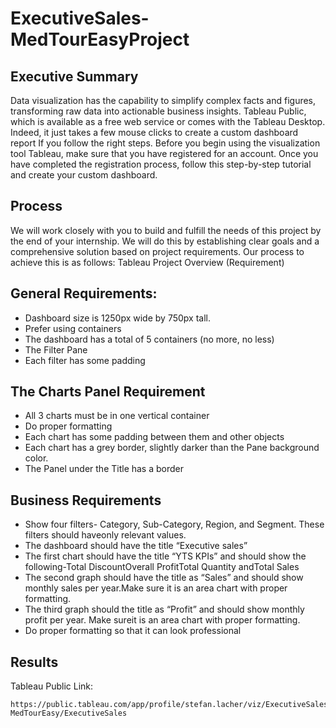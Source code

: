 # ExecutiveSales-MedTourEasyProject
 
## Executive Summary

Data visualization has the capability to simplify complex facts and figures, transforming raw data into actionable business insights. Tableau Public, which is available as a free web service or comes with the Tableau Desktop. Indeed, it just takes a few mouse clicks to create a custom dashboard report If you follow the right steps. Before you begin using the visualization tool Tableau, make sure that you have registered for an account. Once you have completed the registration process, follow this step-by-step tutorial and create your custom dashboard.


## Process

We will work closely with you to build and fulfill the needs of this project by the end of your internship. We will do this by establishing clear goals and a comprehensive solution based on project requirements. Our process to achieve this is as follows: 
Tableau Project Overview (Requirement)


## General Requirements:
- Dashboard size is 1250px wide by 750px tall.
- Prefer using containers
- The dashboard has a total of 5 containers (no more, no less)
- The Filter Pane
- Each filter has some padding


## The Charts Panel Requirement
- All 3 charts must be in one vertical container
- Do proper formatting
- Each chart has some padding between them and other objects
- Each chart has a grey border, slightly darker than the Pane background color.
- The Panel under the Title has a border


## Business Requirements
- Show four filters- Category, Sub-Category, Region, and Segment. These filters should haveonly relevant values.
- The dashboard should have the title “Executive sales”
- The first chart should have the title “YTS KPIs” and should show the following-Total DiscountOverall ProfitTotal Quantity andTotal Sales
- The second graph should have the title as “Sales” and should show monthly sales per year.Make sure it is an area chart with proper formatting.
- The third graph should the title as “Profit” and should show monthly profit per year. Make sureit is an area chart with proper formatting.
- Do proper formatting so that it can look professional

## Results
Tableau Public Link:

    https://public.tableau.com/app/profile/stefan.lacher/viz/ExecutiveSales-MedTourEasy/ExecutiveSales
